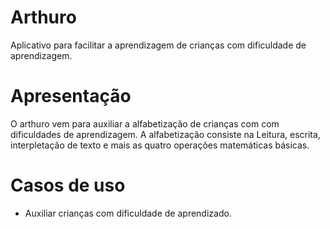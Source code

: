 # Arthuro
Aplicativo para facilitar a aprendizagem de crianças com dificuldade de aprendizagem.

# Apresentação
O arthuro vem para auxiliar a alfabetização de crianças com com dificuldades de aprendizagem.
A alfabetização consiste na Leitura, escrita, interpletação de texto e mais as quatro operações matemáticas básicas.

# Casos de uso
- Auxiliar crianças com dificuldade de aprendizado.




